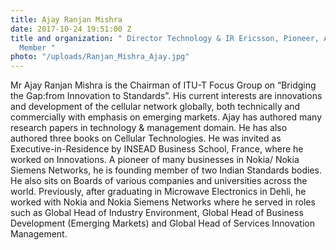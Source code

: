 ```yaml
---
title: Ajay Ranjan Mishra
date: 2017-10-24 19:51:00 Z
title and organization: " Director Technology & IR Ericsson, Pioneer, Author & Board
  Member "
photo: "/uploads/Ranjan_Mishra_Ajay.jpg"
---
```


Mr Ajay Ranjan Mishra is the Chairman of ITU-T Focus Group on “Bridging the Gap:from Innovation to Standards”. His current interests are innovations and development of the cellular network globally, both technically and commercially with emphasis on emerging markets. Ajay has authored many research papers in technology & management domain. He has also authored three books on Cellular Technologies. He was invited as Executive-in-Residence by INSEAD Business School, France, where he worked on Innovations. A pioneer of many businesses in Nokia/ Nokia Siemens Networks, he is founding member of two Indian Standards bodies. He also sits on Boards of various companies and universities across the world. Previously, after graduating in Microwave Electronics in Dehli, he worked with Nokia and Nokia Siemens Networks where he served in roles such as Global Head of Industry Environment, Global Head of Business Development (Emerging Markets) and Global Head of Services Innovation Management.